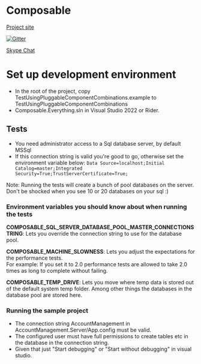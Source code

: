 # Composable

[Project site](http://composabletk.net/)

[![Gitter](https://badges.gitter.im/Composable4/Lobby.svg)](https://gitter.im/Composable4/Lobby?utm_source=badge&utm_medium=badge&utm_campaign=pr-badge&utm_content=badge)

[Skype Chat](https://join.skype.com/awyeJlk3rVbu)


# Set up development environment
* In the root of the project, copy TestUsingPluggableComponentCombinations.example to TestUsingPluggableComponentCombinations
* Composable.Everything.sln in Visual Studio 2022 or Rider.

## Tests
* You need administrator access to a Sql database server, by default MSSql 
* If this connection string is valid you're good to go, otherwise set the environment variable below:
  `Data Source=localhost;Initial Catalog=master;Integrated Security=True;TrustServerCertificate=True;`

Note: Running the tests will create a bunch of pool databases on the server. Don't be shocked when you see 10 or 20 databases on your sql :)

### Environment variables you should know about when running the tests

**COMPOSABLE_SQL_SERVER_DATABASE_POOL_MASTER_CONNECTIONSTRING**: Lets you override the connection string to use for the database pool.

**COMPOSABLE_MACHINE_SLOWNESS**: 
Lets you adjust the expectations for the performance tests.  
For example: If you set it to 2.0 performance tests are allowed to take 2.0 times as long to complete without failing.

**COMPOSABLE_TEMP_DRIVE**:
Lets you move where temp data is stored out of the default system temp folder. 
Among other things the databases in the database pool are stored here.

### Running the sample project
* The connection string AccountManagement in AccountManagement.Server/App.config must be valid.
* The configured user must have full permissions to create tables etc in the database in the connection string.
* Given that just "Start debugging" or "Start without debugging" in visual studio.